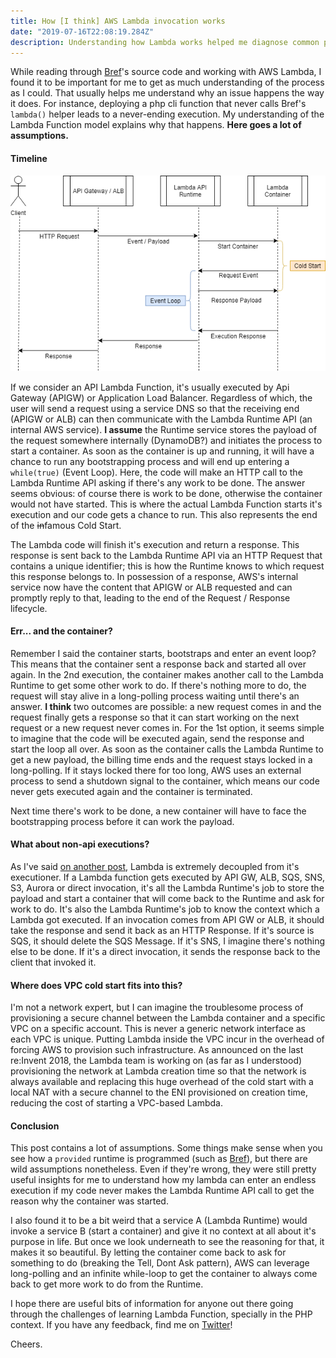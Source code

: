 ```yaml
---
title: How [I think] AWS Lambda invocation works
date: "2019-07-16T22:08:19.284Z"
description: Understanding how Lambda works helped me diagnose common problems
---
```


While reading through [Bref](https://bref.sh)'s source code and working with
AWS Lambda, I found it to be important for me to get as much understanding
of the process as I could. That usually helps me understand why an issue
happens the way it does. For instance, deploying a php cli function
that never calls Bref's `lambda()` helper leads to a never-ending
execution. My understanding of the Lambda Function model explains why that
happens. **Here goes a lot of assumptions.**

#### Timeline

![Lambda](lambda.png)
 
If we consider an API Lambda Function, it's usually executed by Api Gateway (APIGW)
or Application Load Balancer. Regardless of which, the user will send a
request using a service DNS so that the receiving end (APIGW or ALB) can then
communicate with the Lambda Runtime API (an internal AWS service). **I assume**
the Runtime service stores the payload of the request somewhere internally
(DynamoDB?) and initiates the process to start a container. As soon as the
container is up and running, it will have a chance to run any bootstrapping
process and will end up entering a `while(true)` (Event Loop). Here, the code 
will make an HTTP call to the Lambda Runtime API asking if there's any work
to be done. The answer seems obvious: of course there is work to be done,
otherwise the container would not have started. This is where the actual 
Lambda Function starts it's execution and our code gets a chance to run.
This also represents the end of the ~~in~~famous Cold Start.

The Lambda code will finish it's execution and return a response. This
response is sent back to the Lambda Runtime API via an HTTP Request
that contains a unique identifier; this is how the Runtime knows to which
request this response belongs to. In possession of a response, AWS's internal
service now have the content that APIGW or ALB requested and can promptly
reply to that, leading to the end of the Request / Response lifecycle.

#### Err... and the container?

Remember I said the container starts, bootstraps and enter an event loop?
This means that the container sent a response back and started all over again.
In the 2nd execution, the container makes another call to the Lambda Runtime
to get some other work to do. If there's nothing more to do, the request
will stay alive in a long-polling process waiting until there's an answer.
**I think** two outcomes are possible: a new request comes in and the 
request finally gets a response so that it can start working on the next
request or a new request never comes in. For the 1st option, it seems
simple to imagine that the code will be executed again, send the response
and start the loop all over. As soon as the container calls the Lambda Runtime
to get a new payload, the billing time ends and the request stays locked
in a long-polling. If it stays locked there for too long, AWS uses an
external process to send a shutdown signal to the container, which
means our code never gets executed again and the container is terminated.

Next time there's work to be done, a new container will have to face the
bootstrapping process before it can work the payload.

#### What about non-api executions?

As I've said [on another post](https://blog.deleu.dev/running-lambda-behind-application-load-balancer/),
Lambda is extremely decoupled from it's executioner. If a Lambda function
gets executed by API GW, ALB, SQS, SNS, S3, Aurora or direct invocation, it's all
the Lambda Runtime's job to store the payload and start a container that
will come back to the Runtime and ask for work to do. It's also the Lambda
Runtime's job to know the context which a Lambda got executed. If an invocation
comes from API GW or ALB, it should take the response and send it back as
an HTTP Response. If it's source is SQS, it should delete the SQS Message.
If it's SNS, I imagine there's nothing else to be done. If it's a direct
invocation, it sends the response back to the client that invoked it.

#### Where does VPC cold start fits into this?

I'm not a network expert, but I can imagine the troublesome process of provisioning
a secure channel between the Lambda container and a specific VPC on a specific
account. This is never a generic network interface as each VPC is unique. Putting
Lambda inside the VPC incur in the overhead of forcing AWS to provision such
infrastructure. As announced on the last re:Invent 2018, the Lambda team is
working on (as far as I understood) provisioning the network at Lambda creation
time so that the network is always available and replacing this huge overhead
of the cold start with a local NAT with a secure channel to the ENI provisioned
on creation time, reducing the cost of starting a VPC-based Lambda.

#### Conclusion

This post contains a lot of assumptions. Some things make sense
when you see how a `provided` runtime is programmed (such as [Bref](https://bref.sh)),
but there are wild assumptions nonetheless. Even if they're wrong, they were
still pretty useful insights for me to understand how my lambda can enter
an endless execution if my code never makes the Lambda Runtime API call
to get the reason why the container was started.

I also found it to be a bit weird that a service A (Lambda Runtime) would
invoke a service B (start a container) and give it no context at all
about it's purpose in life. But once we look underneath to see the reasoning
for that, it makes it so beautiful. By letting the container come back to
ask for something to do (breaking the Tell, Dont Ask pattern), AWS can leverage
long-polling and an infinite while-loop to get the container to always come
back to get more work to do from the Runtime.

I hope there are useful bits of information for anyone out there going
through the challenges of learning Lambda Function, specially in the PHP
context. If you have any feedback, find me on [Twitter](https://twitter.com/deleugyn)!

Cheers.